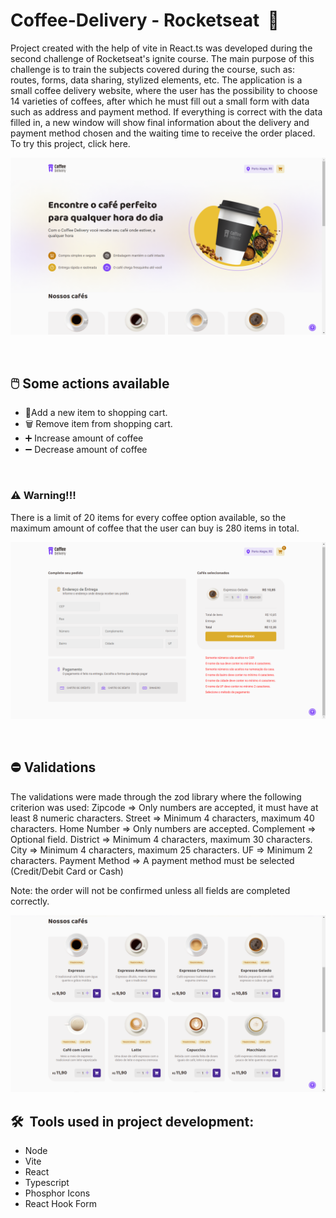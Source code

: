# Coffee-Delivery - Rocketseat  🚀

Project created with the help of vite in React.ts was developed during the second
challenge of Rocketseat's ignite course. The main purpose of this challenge is to train
the subjects covered during the course, such as: routes, forms, data sharing, stylized
elements, etc. The application is a small coffee delivery website, where the user has the
possibility to choose 14 varieties of coffees, after which he must fill out a small form with
data such as address and payment method. If everything is correct with the data filled
in, a new window will show final information about the delivery and payment method
chosen and the waiting time to receive the order placed.
To try this project, click here. 


![Find the perfect coffee for anytime of the day.](src/assets/image-one.png)

<br/>


## 🖱️ Some actions available

* 🛒Add a new item to shopping cart.
* 🗑 Remove item from shopping cart.
* ➕ Increase amount of coffee
* ➖ Decrease amount of coffee

<br/>


### ⚠ Warning!!!

There is a limit of 20 items for every coffee option available, so the maximum amount of
coffee that the user can buy is 280 items in total.

![Home of coffee-delivery, some coffee options.](src/assets/image-two.png)

<br/>


## ⛔ Validations

The validations were made through the zod library where the following criterion was
used:
Zipcode ⇒ Only numbers are accepted, it must have at least 8 numeric characters.
Street ⇒ Minimum 4 characters, maximum 40 characters.
Home Number ⇒ Only numbers are accepted.
Complement ⇒ Optional field.
District ⇒ Minimum 4 characters, maximum 30 characters.
City ⇒ Minimum 4 characters, maximum 25 characters.
UF ⇒ Minimum 2 characters.
Payment Method ⇒ A payment method must be selected (Credit/Debit Card or
Cash)

Note: the order will not be confirmed unless all fields are completed correctly.

![Validations displayed on capture.](src/assets/image-three.png)


## 🛠  Tools used in project development:

* Node
* Vite
* React
* Typescript
* Phosphor Icons
* React Hook Form

